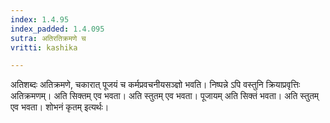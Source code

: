 ```yaml
---
index: 1.4.95
index_padded: 1.4.095
sutra: अतिरतिक्रमणे च
vritti: kashika

---
```

अतिशब्दः अतिक्रमणे, चकारात् पूजयं च कर्मप्रवचनीयसञ्ज्ञो भवति। निष्पन्ने ऽपि वस्तुनि क्रियाप्रवृत्तिः अतिक्रमणम्। अति सिक्तम् एव भवता। अति स्तुतम् एव भवता। पूजायम् अति सिक्तं भवता। अति स्तुतम् एव भवता। शोभनं कृतम् इत्यर्थः।